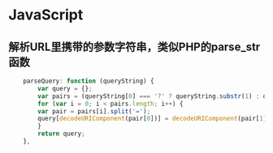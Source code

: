 # JavaScript


## 解析URL里携带的参数字符串，类似PHP的parse_str函数
```javascript
    parseQuery: function (queryString) {
        var query = {};
        var pairs = (queryString[0] === '?' ? queryString.substr(1) : queryString).split('&');
        for (var i = 0; i < pairs.length; i++) {
        var pair = pairs[i].split('=');
        query[decodeURIComponent(pair[0])] = decodeURIComponent(pair[1] || '');
        }
        return query;
    },
```